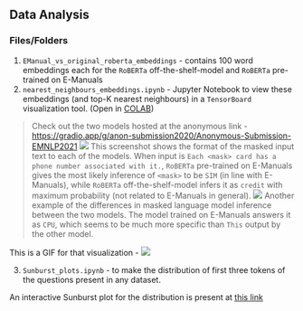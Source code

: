 ## Data Analysis

### Files/Folders

1. `EManual_vs_original_roberta_embeddings` - contains 100 word embeddings each for the `RoBERTa` off-the-shelf-model and `RoBERTa` pre-trained on E-Manuals
2. `nearest_neighbours_embeddings.ipynb` - Jupyter Notebook to view these embeddings (and top-K nearest neighbours) in a `TensorBoard` visualization tool. (Open in [COLAB](https://colab.research.google.com/))

> Check out the two models hosted at the anonymous link - https://gradio.app/g/anon-submission2020/Anonymous-Submission-EMNLP2021
![](https://github.com/anon-submission2020/Anonymous-Submission-EMNLP2021/blob/main/data_analysis/emanual_vs_orig_roberta.png)
> This screenshot shows the format of the masked input text to each of the models. When input is `Each <mask> card has a phone number associated with it.`, `RoBERTa` pre-trained on E-Manuals gives the most likely inference of `<mask>` to be `SIM` (in line with E-Manuals), while `RoBERTa` off-the-shelf-model infers it as `credit` with maximum probability (not related to E-Manuals in general).
![](https://github.com/anon-submission2020/Anonymous-Submission-EMNLP2021/blob/main/data_analysis/emanual_vs_orig_roberta_2.png)
> Another example of the differences in masked language model inference between the two models. The model trained on E-Manuals answers it as `CPU`, which seems to be much more specific than `This` output by the other model.

This is a GIF for that visualization -
![](https://github.com/anon-submission2020/Anonymous-Submission-EMNLP2021/blob/main/data_analysis/nearest_neighbours.gif)


3. `Sunburst_plots.ipynb` - to make the distribution of first three tokens of the questions present in any dataset.

An interactive Sunburst plot for the distribution is present at [this link](https://htmlpreview.github.io/?https://github.com/anon-submission2020/Anonymous-Submission-EMNLP2021/blob/main/data_analysis/sunburst_figure.html)
